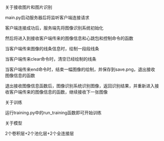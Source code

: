 关于接收图片和图片识别


main.py启动服务器后将监听客户端连接请求

客户端连接成功后，服务端先将图像识别系统初始化

然后将进入到接收客户端传来的图像信息和心跳包和控制命令的函数

当客户端传来图像的线条信息时，绘制一段段线条

当客户端传来clear命令时，清空已经绘制的线条

当客户端传来end命令时，结束一幅图像的绘制，并保存到save.png，退出接收图像信息的函数

退出接收图像信息函数后，图像识别系统识别图像，返回识别结果，并重新进入接收客户端传来的图像信息的函数，继续接收下一张图像


关于训练


运行training.py中的run_training函数即可开始训练

关于模型


2个卷积层+2个池化层+2个全连接层
